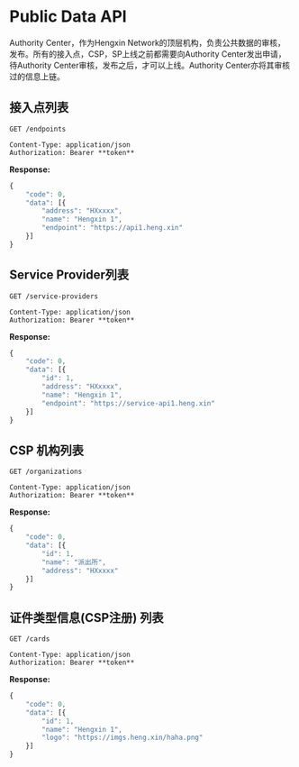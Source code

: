 # Public Data API

Authority Center，作为Hengxin Network的顶层机构，负责公共数据的审核，发布。所有的接入点，CSP，SP上线之前都需要向Authority Center发出申请，待Authority Center审核，发布之后，才可以上线。Authority Center亦将其审核过的信息上链。

## 接入点列表

```http
GET /endpoints

Content-Type: application/json
Authorization: Bearer **token**
```

**Response:**

```javascript
{
    "code": 0,
    "data": [{
        "address": "HXxxxx",
        "name": "Hengxin 1",
        "endpoint": "https://api1.heng.xin"
    }]
}
```

## Service Provider列表

```http
GET /service-providers

Content-Type: application/json
Authorization: Bearer **token**
```

**Response:**

```javascript
{
    "code": 0,
    "data": [{
        "id": 1,
        "address": "HXxxxx",
        "name": "Hengxin 1",
        "endpoint": "https://service-api1.heng.xin"
    }]
}
```

## CSP 机构列表

```http
GET /organizations

Content-Type: application/json
Authorization: Bearer **token**
```

**Response:**

```javascript
{
    "code": 0,
    "data": [{
        "id": 1,
        "name": "派出所",
        "address": "HXxxxx"
    }]
}
```

## 证件类型信息(CSP注册) 列表

```http
GET /cards

Content-Type: application/json
Authorization: Bearer **token**
```

**Response:**

```javascript
{
    "code": 0,
    "data": [{
        "id": 1,
        "name": "Hengxin 1",
        "logo": "https://imgs.heng.xin/haha.png"
    }]
}
```
